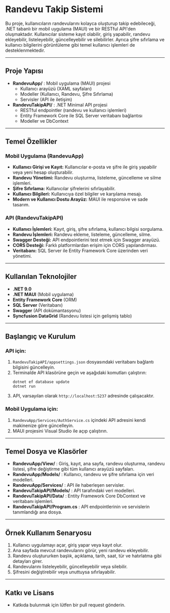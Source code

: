 # Randevu Takip Sistemi

Bu proje, kullanıcıların randevularını kolayca oluşturup takip edebileceği, .NET tabanlı bir mobil uygulama (MAUI) ve bir RESTful API'den oluşmaktadır. Kullanıcılar sisteme kayıt olabilir, giriş yapabilir, randevu ekleyebilir, listeleyebilir, güncelleyebilir ve silebilirler. Ayrıca şifre sıfırlama ve kullanıcı bilgilerini görüntüleme gibi temel kullanıcı işlemleri de desteklenmektedir.

---

## Proje Yapısı

- **RandevuApp/** : Mobil uygulama (MAUI) projesi
  - Kullanıcı arayüzü (XAML sayfaları)
  - Modeller (Kullanıcı, Randevu, Şifre Sıfırlama)
  - Servisler (API ile iletişim)
- **RandevuTakipAPI/** : .NET Minimal API projesi
  - RESTful endpointler (randevu ve kullanıcı işlemleri)
  - Entity Framework Core ile SQL Server veritabanı bağlantısı
  - Modeller ve DbContext

---

## Temel Özellikler

### Mobil Uygulama (RandevuApp)

- **Kullanıcı Girişi ve Kayıt:** Kullanıcılar e-posta ve şifre ile giriş yapabilir veya yeni hesap oluşturabilir.
- **Randevu Yönetimi:** Randevu oluşturma, listeleme, güncelleme ve silme işlemleri.
- **Şifre Sıfırlama:** Kullanıcılar şifrelerini sıfırlayabilir.
- **Kullanıcı Bilgileri:** Kullanıcıya özel bilgiler ve karşılama mesajı.
- **Modern ve Kullanıcı Dostu Arayüz:** MAUI ile responsive ve sade tasarım.

### API (RandevuTakipAPI)

- **Kullanıcı İşlemleri:** Kayıt, giriş, şifre sıfırlama, kullanıcı bilgisi sorgulama.
- **Randevu İşlemleri:** Randevu ekleme, listeleme, güncelleme, silme.
- **Swagger Desteği:** API endpointlerini test etmek için Swagger arayüzü.
- **CORS Desteği:** Farklı platformlardan erişim için CORS yapılandırması.
- **Veritabanı:** SQL Server ile Entity Framework Core üzerinden veri yönetimi.

---

## Kullanılan Teknolojiler

- **.NET 9.0**
- **.NET MAUI** (Mobil uygulama)
- **Entity Framework Core** (ORM)
- **SQL Server** (Veritabanı)
- **Swagger** (API dokümantasyonu)
- **Syncfusion DataGrid** (Randevu listesi için gelişmiş tablo)

---

## Başlangıç ve Kurulum

### API için:
1. `RandevuTakipAPI/appsettings.json` dosyasındaki veritabanı bağlantı bilgisini güncelleyin.
2. Terminalde API klasörüne geçin ve aşağıdaki komutları çalıştırın:
   ```
   dotnet ef database update
   dotnet run
   ```
3. API, varsayılan olarak `http://localhost:5237` adresinde çalışacaktır.

### Mobil Uygulama için:
1. `RandevuApp/Services/AuthService.cs` içindeki API adresini kendi makinenize göre güncelleyin.
2. MAUI projesini Visual Studio ile açıp çalıştırın.

---

## Temel Dosya ve Klasörler

- **RandevuApp/View/** : Giriş, kayıt, ana sayfa, randevu oluşturma, randevu listesi, şifre değiştirme gibi tüm kullanıcı arayüzü sayfaları.
- **RandevuApp/Models/** : Kullanıcı, randevu ve şifre sıfırlama için veri modelleri.
- **RandevuApp/Services/** : API ile haberleşen servisler.
- **RandevuTakipAPI/Models/** : API tarafındaki veri modelleri.
- **RandevuTakipAPI/Data/** : Entity Framework Core DbContext ve veritabanı işlemleri.
- **RandevuTakipAPI/Program.cs** : API endpointlerinin ve servislerin tanımlandığı ana dosya.

---

## Örnek Kullanım Senaryosu

1. Kullanıcı uygulamayı açar, giriş yapar veya kayıt olur.
2. Ana sayfada mevcut randevularını görür, yeni randevu ekleyebilir.
3. Randevu oluştururken başlık, açıklama, tarih, saat, tür ve hatırlatma gibi detayları girer.
4. Randevularını listeleyebilir, güncelleyebilir veya silebilir.
5. Şifresini değiştirebilir veya unuttuysa sıfırlayabilir.

---

## Katkı ve Lisans

- Katkıda bulunmak için lütfen bir pull request gönderin.
